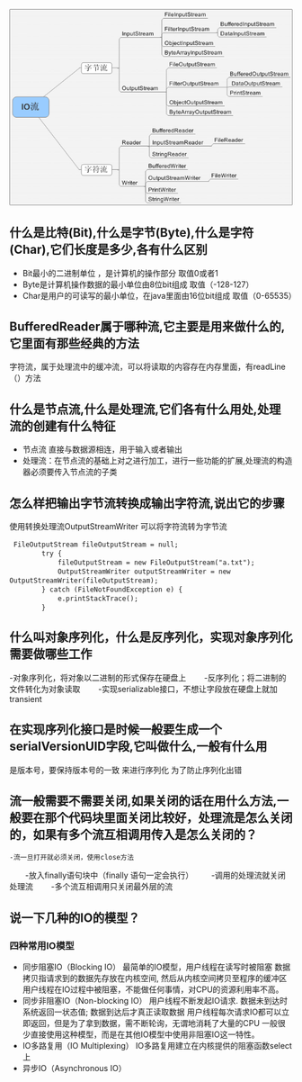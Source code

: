 ![IO](io.jpg)

## 什么是比特(Bit),什么是字节(Byte),什么是字符(Char),它们长度是多少,各有什么区别
   - Bit最小的二进制单位 ，是计算机的操作部分 取值0或者1
   - Byte是计算机操作数据的最小单位由8位bit组成 取值（-128-127）
   - Char是用户的可读写的最小单位，在java里面由16位bit组成 取值（0-65535）
## BufferedReader属于哪种流,它主要是用来做什么的,它里面有那些经典的方法
   字符流，属于处理流中的缓冲流，可以将读取的内容存在内存里面，有readLine（）方法

## 什么是节点流,什么是处理流,它们各有什么用处,处理流的创建有什么特征
   - 节点流 直接与数据源相连，用于输入或者输出
   - 处理流：在节点流的基础上对之进行加工，进行一些功能的扩展,处理流的构造器必须要传入节点流的子类

## 怎么样把输出字节流转换成输出字符流,说出它的步骤
   使用转换处理流OutputStreamWriter 可以将字符流转为字节流
```
 FileOutputStream fileOutputStream = null;
        try {
            fileOutputStream = new FileOutputStream("a.txt");
            OutputStreamWriter outputStreamWriter = new OutputStreamWriter(fileOutputStream);
        } catch (FileNotFoundException e) {
            e.printStackTrace();
        }
```
## 什么叫对象序列化，什么是反序列化，实现对象序列化需要做哪些工作
   -对象序列化，将对象以二进制的形式保存在硬盘上
　　-反序列化；将二进制的文件转化为对象读取
　　-实现serializable接口，不想让字段放在硬盘上就加transient

## 在实现序列化接口是时候一般要生成一个serialVersionUID字段,它叫做什么,一般有什么用
   是版本号，要保持版本号的一致 来进行序列化
    为了防止序列化出错

## 流一般需要不需要关闭,如果关闭的话在用什么方法,一般要在那个代码块里面关闭比较好，处理流是怎么关闭的，如果有多个流互相调用传入是怎么关闭的？
   
	-流一旦打开就必须关闭，使用close方法
　　-放入finally语句块中（finally 语句一定会执行）
　　-调用的处理流就关闭处理流
　　-多个流互相调用只关闭最外层的流
## 说一下几种的IO的模型？
### 四种常用IO模型
   - 同步阻塞IO（Blocking IO）
     最简单的IO模型，用户线程在读写时被阻塞
     数据拷贝指请求到的数据先存放在内核空间, 然后从内核空间拷贝至程序的缓冲区
     用户线程在IO过程中被阻塞，不能做任何事情，对CPU的资源利用率不高。
   - 同步非阻塞IO（Non-blocking IO）
     用户线程不断发起IO请求. 数据未到达时系统返回一状态值; 数据到达后才真正读取数据
	 用户线程每次请求IO都可以立即返回，但是为了拿到数据，需不断轮询，无谓地消耗了大量的CPU
一般很少直接使用这种模型，而是在其他IO模型中使用非阻塞IO这一特性。
   -  IO多路复用（IO Multiplexing）
      IO多路复用建立在内核提供的阻塞函数select上
   -  异步IO（Asynchronous IO）






















































































































































































































































































































































































































































































































































































































































































































































































































































































































































































































































































































































































































































































































































































































































































































































































































































































































































































































































































































































































































































































































































































































































































































































































































































































































































































































































































































































































































































































































































































































































































































































































































































































































































































































































































































































































































































































































































































































































































































































































































































































































































































































































































































































































































































































































































































































































































































































































































































































































































































































































































































































































































































































































































































































































































































































































































































































